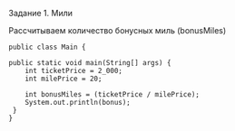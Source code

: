 Задание 1. Мили

Рассчитываем количество бонусных миль (bonusMiles)



    public class Main {

    public static void main(String[] args) {
        int ticketPrice = 2_000;
        int milePrice = 20;

        int bonusMiles = (ticketPrice / milePrice);
        System.out.println(bonus);
     }
    }



